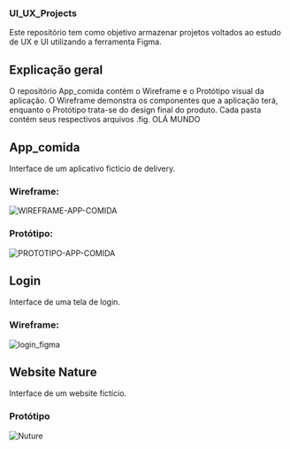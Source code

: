 ### UI_UX_Projects
Este repositório tem como objetivo armazenar projetos voltados ao estudo de UX e UI utilizando a ferramenta Figma.

## Explicação geral
O repositório App_comida contém o Wireframe e o Protótipo visual da aplicação. O Wireframe demonstra os componentes que a aplicação terá, 
enquanto o Protótipo trata-se do design final do produto. Cada pasta contém seus respectivos arquivos .fig. OLÁ MUNDO

## App_comida
Interface de um aplicativo fictício de delivery.

### Wireframe:
![WIREFRAME-APP-COMIDA](https://user-images.githubusercontent.com/95611970/192712690-2f84fa78-ca21-4c67-aecc-11c2e2422b0e.png)


### Protótipo:
![PROTOTIPO-APP-COMIDA](https://user-images.githubusercontent.com/95611970/192712582-161f3005-93b3-4c47-8700-8f48a48ca4e0.png)

## Login
Interface de uma tela de login.

### Wireframe:

![login_figma](https://user-images.githubusercontent.com/95611970/192713414-d2408d8a-338d-459f-bfa0-15a98e31aca8.jpg)

## Website Nature
Interface de um website fictício.

### Protótipo

![Nuture](https://user-images.githubusercontent.com/95611970/192713684-ae3d7ebf-6e74-46f1-94d8-421fd4c7edec.png)
